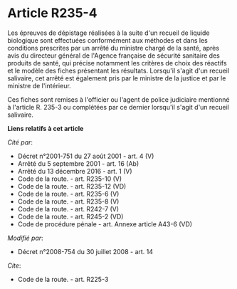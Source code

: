 # Article R235-4

Les épreuves de dépistage réalisées à la suite d'un recueil de liquide biologique sont effectuées conformément aux méthodes
et dans les conditions prescrites par un arrêté du ministre chargé de la santé, après avis du directeur général de l'Agence
française de sécurité sanitaire des produits de santé, qui précise notamment les critères de choix des réactifs et le modèle
des fiches présentant les résultats. Lorsqu'il s'agit d'un recueil salivaire, cet arrêté est également pris par le ministre
de la justice et par le ministre de l'intérieur. 

Ces fiches sont remises à l'officier ou l'agent de police judiciaire mentionné à l'article R. 235-3 ou complétées par ce
dernier lorsqu'il s'agit d'un recueil salivaire.

**Liens relatifs à cet article**

_Cité par_:

  - Décret n°2001-751 du 27 août 2001 - art. 4 (V)
  - Arrêté du 5 septembre 2001 - art. 16 (Ab)
  - Arrêté du 13 décembre 2016 - art. 1 (V)
  - Code de la route. - art. R235-10 (V)
  - Code de la route. - art. R235-12 (VD)
  - Code de la route. - art. R235-6 (V)
  - Code de la route. - art. R235-8 (V)
  - Code de la route. - art. R242-7 (V)
  - Code de la route. - art. R245-2 (VD)
  - Code de procédure pénale - art. Annexe article A43-6 (VD)

_Modifié par_:

  - Décret n°2008-754 du 30 juillet 2008 - art. 14

_Cite_:

  - Code de la route. - art. R225-3
